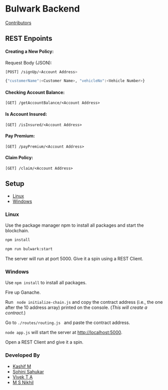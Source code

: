 # Bulwark Backend
[Contributors](#developed-by)
## REST Enpoints

#### Creating a New Policy: 
Request Body (JSON): 
```bash
[POST] /signUp/<Account Address>

{"customerName":<Customer Name>, "vehicleNo":<Vehicle Number>}
````

#### Checking Account Balance: 
`[GET] /getAccountBalance/<Account Address>`

#### Is Account Insured: 
`[GET] /isInsured/<Account Address>`

#### Pay Premium: 
`[GET] /payPremium/<Account Address>`

#### Claim Policy: 
`[GET] /claim/<Account Address>`






## Setup
* [Linux](#Linux)
* [Windows](#Windows)


### Linux

Use the package manager npm to install all packages and start the blockchain.

```bash
npm install

npm run bulwark:start
```
The server will run at port 5000. Give it a spin using a REST Client.

### Windows
Use `npm install` to install all packages.

Fire up Ganache.

Run `
node initialize-chain.js` and copy the contract address (i.e., the one after the 10 address array) printed on the console. (*This will create a contract.*)


Go to `./routes/routing.js ` and paste the contract address.

`node app.js` will start the server at [http://localhost:5000](http://localhost:5000).

Open a REST Client and give it a spin.

### Developed By
* [Kashif M](https://github.com/kashif-m)
* [Sohini Sahukar](https://github.com/sohinisahukar)
* [Vivek T A](https://github.com/vivek32ta)
* [M S Nikhil](https://github.com/msnikhil03)
